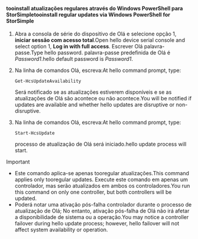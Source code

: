 <!--author=SharS last changed: 11/18/16-->

#### <a name="tooinstall-regular-updates-via-windows-powershell-for-storsimple"></a><span data-ttu-id="b8092-101">tooinstall atualizações regulares através do Windows PowerShell para StorSimple</span><span class="sxs-lookup"><span data-stu-id="b8092-101">tooinstall regular updates via Windows PowerShell for StorSimple</span></span>
1. <span data-ttu-id="b8092-102">Abra a consola de série do dispositivo de Olá e selecione opção 1, **iniciar sessão com acesso total**.</span><span class="sxs-lookup"><span data-stu-id="b8092-102">Open hello device serial console and select option 1, **Log in with full access**.</span></span> <span data-ttu-id="b8092-103">Escrever Olá palavra-passe.</span><span class="sxs-lookup"><span data-stu-id="b8092-103">Type hello password.</span></span> <span data-ttu-id="b8092-104">palavra-passe predefinida de Olá é *Password1*.</span><span class="sxs-lookup"><span data-stu-id="b8092-104">hello default password is *Password1*.</span></span> 
2. <span data-ttu-id="b8092-105">Na linha de comandos Olá, escreva:</span><span class="sxs-lookup"><span data-stu-id="b8092-105">At hello command prompt, type:</span></span>
   
     `Get-HcsUpdateAvailability`
   
    <span data-ttu-id="b8092-106">Será notificado se as atualizações estiverem disponíveis e se as atualizações de Olá são acontece ou não acontece.</span><span class="sxs-lookup"><span data-stu-id="b8092-106">You will be notified if updates are available and whether hello updates are disruptive or non-disruptive.</span></span>
3. <span data-ttu-id="b8092-107">Na linha de comandos Olá, escreva:</span><span class="sxs-lookup"><span data-stu-id="b8092-107">At hello command prompt, type:</span></span>
   
     `Start-HcsUpdate`
   
    <span data-ttu-id="b8092-108">processo de atualização de Olá será iniciado.</span><span class="sxs-lookup"><span data-stu-id="b8092-108">hello update process will start.</span></span>

> [!IMPORTANT]
> * <span data-ttu-id="b8092-109">Este comando aplica-se apenas tooregular atualizações.</span><span class="sxs-lookup"><span data-stu-id="b8092-109">This command applies only tooregular updates.</span></span> <span data-ttu-id="b8092-110">Execute este comando em apenas um controlador, mas serão atualizados em ambos os controladores.</span><span class="sxs-lookup"><span data-stu-id="b8092-110">You run this command on only one controller, but both controllers will be updated.</span></span> 
> * <span data-ttu-id="b8092-111">Poderá notar uma ativação pós-falha controlador durante o processo de atualização de Olá; No entanto, ativação pós-falha de Olá não irá afetar a disponibilidade de sistema ou a operação.</span><span class="sxs-lookup"><span data-stu-id="b8092-111">You may notice a controller failover during hello update process; however, hello failover will not affect system availability or operation.</span></span>
> 
> 

